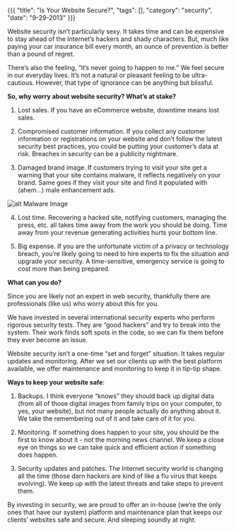 {{{
  "title": "Is Your Website Secure?",
  "tags": [],
  "category": "security",
  "date": "9-29-2013"
}}}

Website security isn’t particularly sexy. It takes time and can be expensive to stay ahead of the Internet’s hackers and shady characters.<!--more--> But, much like paying your car insurance bill every month, an ounce of prevention is better than a pound of regret. 

There’s also the feeling, “it’s never going to happen to me.” We feel secure in our everyday lives. It’s not a natural or pleasant feeling to be ultra-cautious. However, that type of ignorance can be anything but blissful.

**So, why worry about website security? What’s at stake?**

1. Lost sales. If you have an eCommerce website, downtime means lost sales.

2. Compromised customer information. If you collect any customer information or registrations on your website and don’t follow the latest security best practices, you could be putting your customer’s data at risk. Breaches in security can be a publicity nightmare.

3. Damaged brand image. If customers trying to visit your site get a warning that your site contains malware, it reflects negatively on your brand. Same goes if they visit your site and find it populated with (ahem...) male enhancement ads.

![alt Malware Image](/images/malware-image.png "Malware Image")

4. Lost time. Recovering a hacked site, notifying customers, managing the press, etc. all takes time away from the work you should be doing. Time away from your revenue generating activities hurts your bottom line. 

5. Big expense. If you are the unfortunate victim of a privacy or technology breach, you’re likely going to need to hire experts to fix the situation and upgrade your security. A time-sensitive, emergency service is going to cost more than being prepared. 

**What can you do?**

Since you are likely not an expert in web security, thankfully there are professionals (like us) who worry about this for you. 

We have invested in several international security experts who perform rigorous security tests. They are “good hackers” and try to break into the system. Their work finds soft spots in the code, so we can fix them before they ever become an issue. 

Website security isn’t a one-time “set and forget” situation. It takes regular updates and monitoring. After we set our clients up with the best platform available, we offer maintenance and monitoring to keep it in tip-tip shape. 

**Ways to keep your website safe**:

1. Backups. I think everyone “knows” they should back up digital data (from all of those digital images from family trips on your computer, to yes, your website), but not many people actually do anything about it. We take the remembering out of it and take care of it for you.

2. Monitoring. If something does happen to your site, you should be the first to know about it - not the morning news channel. We keep a close eye on things so we can take quick and efficient action if something does happen.

3. Security updates and patches. The Internet security world is changing all the time (those darn hackers are kind of like a flu virus that keeps evolving). We keep up with the latest threats and take steps to prevent them. 

By investing in security, we are proud to offer an in-house (we’re the only ones that have our system) platform and maintenance plan that keeps our clients’ websites safe and secure. And sleeping soundly at night.
